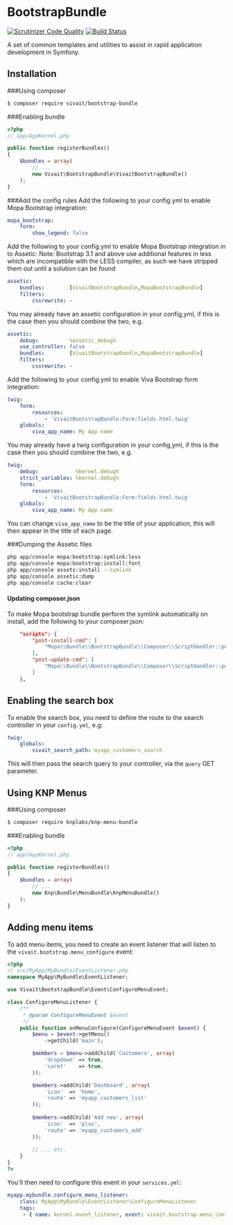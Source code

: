 BootstrapBundle
===============
[![Scrutinizer Code Quality](https://scrutinizer-ci.com/g/vivait/BootstrapBundle/badges/quality-score.png?b=master)](https://scrutinizer-ci.com/g/vivait/BootstrapBundle/?branch=master)
[![Build Status](https://scrutinizer-ci.com/g/vivait/BootstrapBundle/badges/build.png?b=master)](https://scrutinizer-ci.com/g/vivait/BootstrapBundle/build-status/master)

A set of common templates and utilities to assist in rapid application development in Symfony.

Installation
------------
###Using composer
``` bash
$ composer require vivait/bootstrap-bundle
```

###Enabling bundle
``` php
<?php
// app/AppKernel.php

public function registerBundles()
{
    $bundles = array(
        // ...
        new Vivait\BootstrapBundle\VivaitBootstrapBundle()
    );
}
```

###Add the config rules
Add the following to your config.yml to enable Mopa Bootstrap integration:
```yaml
mopa_bootstrap:
    form:
        show_legend: false
```

Add the following to your config.yml to enable Mopa Bootstrap integration in to Assetic:
Note: Bootstrap 3.1 and above use additional features in less which are incompatible with the LESS compiler, as such we have stripped them out until a solution can be found
```yaml
assetic:
    bundles:        [VivaitBootstrapBundle,MopaBootstrapBundle]
    filters:
        cssrewrite: ~
```

You may already have an assetic configuration in your config,yml, if this is the case then you should combine the two, e.g.
```yaml
assetic:
    debug:          %assetic_debug%
    use_controller: false
    bundles:        [VivaitBootstrapBundle,MopaBootstrapBundle]
    filters:
        cssrewrite: ~
```

Add the following to your config.yml to enable Viva Bootstrap form integration:
```yaml
twig:
    form:
        resources:
            - 'VivaitBootstrapBundle:Form:fields.html.twig'
    globals:
        viva_app_name: My App name
```

You may already have a twig configuration in your config,yml, if this is the case then you should combine the two, e.g.
```yaml
twig:
    debug:            %kernel.debug%
    strict_variables: %kernel.debug%
    form:
        resources:
            - 'VivaitBootstrapBundle:Form:fields.html.twig'
    globals:
        viva_app_name: My App name
```

You can change ```viva_app_name``` to be the title of your application, this will then appear in the title of each page.

###Dumping the Assetic files
```sh
php app/console mopa:bootstrap:symlink:less
php app/console mopa:bootstrap:install:font
php app/console assets:install --symlink
php app/console assetic:dump
php app/console cache:clear
```

#### Updating composer.json
To make Mopa bootstrap bundle perform the symlink automatically on install, add the following to your composer.json:
````json
    "scripts": {
        "post-install-cmd": [
            "Mopa\\Bundle\\BootstrapBundle\\Composer\\ScriptHandler::postInstallSymlinkTwitterBootstrap"
        ],
        "post-update-cmd": [
            "Mopa\\Bundle\\BootstrapBundle\\Composer\\ScriptHandler::postInstallSymlinkTwitterBootstrap"
        ]
    },
````

## Enabling the search box
To enable the search box, you need to define the route to the search controller in your ```config.yml```, e.g:
```yaml
twig:
    globals:
        vivait_search_path: myapp_customers_search
```

This will then pass the search query to your controller, via the ```query``` GET parameter.

## Using KNP Menus
###Using composer
``` bash
$ composer require knplabs/knp-menu-bundle
```

###Enabling bundle
```php
<?php
// app/AppKernel.php

public function registerBundles()
{
    $bundles = array(
        // ...
    	new Knp\Bundle\MenuBundle\KnpMenuBundle()
    );
}

```

## Adding menu items
To add menu items, you need to create an event listener that will listen to the ```vivait.bootstrap.menu_configure``` event:
```php
<?php
// src/MyApp/MyBundle/EventListener.php
namespace MyApp\MyBundle\EventListener;

use Vivait\BootstrapBundle\Event\ConfigureMenuEvent;

class ConfigureMenuListener {
    /**
     * @param ConfigureMenuEvent $event
     */
    public function onMenuConfigure(ConfigureMenuEvent $event) {
        $menu = $event->getMenu()
            ->getChild('main');

        $members = $menu->addChild('Customers', array(
            'dropdown' => true,
            'caret'    => true,
        ));

        $members->addChild('Dashboard', array(
            'icon'  => 'home',
            'route' => 'myapp_customers_list'
        ));
        
        $members->addChild('Add new', array(
            'icon'  => 'plus',
            'route' => 'myapp_customers_add'
        ));
        
        // ... etc.
    }
}
?>
```

You'll then need to configure this event in your ```services.yml```:
```yaml
myapp.mybundle.configure_menu_listener:
    class: MyApp\MyBundle\EventListener\ConfigureMenuListener
    tags:
     - { name: kernel.event_listener, event: vivait.bootstrap.menu_configure, priority: -2, method: onMenuConfigure }
```
